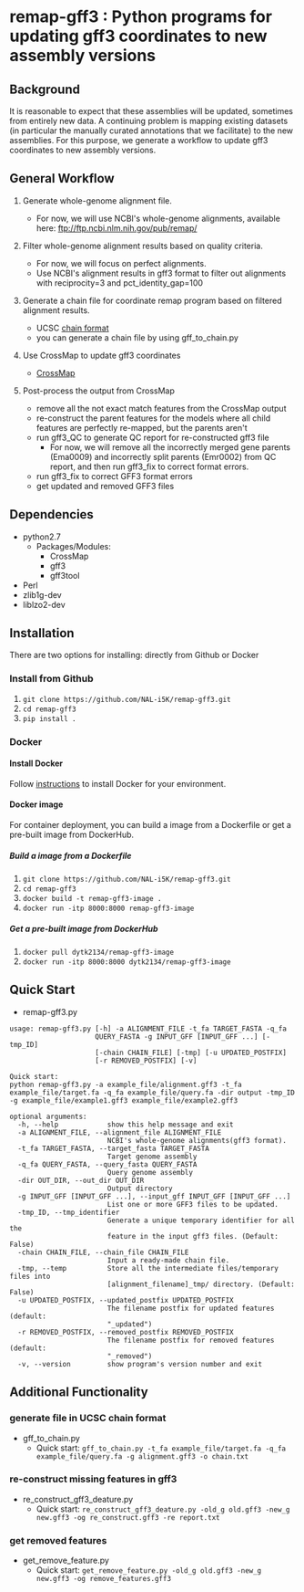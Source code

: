 # remap-gff3 : Python programs for updating gff3 coordinates to new assembly versions

## Background

It is reasonable to expect that these assemblies will be updated, sometimes from entirely new data. A continuing problem is mapping existing datasets (in particular the manually curated annotations that we facilitate) to the new assemblies. For this purpose, we generate a workflow to update gff3 coordinates to new assembly versions.

## General Workflow

1. Generate whole-genome alignment file.
    * For now, we will use NCBI's whole-genome alignments, available here: ftp://ftp.ncbi.nlm.nih.gov/pub/remap/

2. Filter whole-genome alignment results based on quality criteria.
    * For now, we will focus on perfect alignments.
    * Use NCBI's alignment results in gff3 format to filter out alignments with reciprocity=3 and pct_identity_gap=100
3. Generate a chain file for coordinate remap program based on filtered alignment results.
    * UCSC [chain format](https://genome.ucsc.edu/goldenpath/help/chain.html)
    * you can generate a chain file by using gff_to_chain.py
4. Use CrossMap to update gff3 coordinates
    * [CrossMap](http://crossmap.sourceforge.net/)
5. Post-process the output from CrossMap
    * remove all the not exact match features from the CrossMap output
    * re-construct the parent features for the models where all child features are perfectly re-mapped, but the parents aren't
    * run gff3_QC to generate QC report for re-constructed gff3 file
        * For now, we will remove all the incorrectly merged gene parents (Ema0009) and incorrectly split parents (Emr0002) from QC report, and then run gff3_fix to correct format errors.
    * run gff3_fix to correct GFF3 format errors
    * get updated and removed GFF3 files

## Dependencies

* python2.7
    * Packages/Modules:
        * CrossMap
        * gff3
        * gff3tool
* Perl
* zlib1g-dev
* liblzo2-dev


## Installation

There are two options for installing: directly from Github or Docker

### Install from Github

1. `git clone https://github.com/NAL-i5K/remap-gff3.git`
2. `cd remap-gff3`
3. `pip install .`

### Docker

#### Install Docker

Follow [instructions](https://docs.docker.com/install/) to install Docker for your environment.

#### Docker image

For container deployment, you can build a image from a Dockerfile or get a pre-built image from DockerHub.

##### Build a image from a Dockerfile

1. `git clone https://github.com/NAL-i5K/remap-gff3.git`
2. `cd remap-gff3`
3. `docker build -t remap-gff3-image .`
4. `docker run -itp 8000:8000 remap-gff3-image`

##### Get a pre-built image from DockerHub

1. `docker pull dytk2134/remap-gff3-image`
2. `docker run -itp 8000:8000 dytk2134/remap-gff3-image`

## Quick Start

* remap-gff3.py

``` shell
usage: remap-gff3.py [-h] -a ALIGNMENT_FILE -t_fa TARGET_FASTA -q_fa
                     QUERY_FASTA -g INPUT_GFF [INPUT_GFF ...] [-tmp_ID]
                     [-chain CHAIN_FILE] [-tmp] [-u UPDATED_POSTFIX]
                     [-r REMOVED_POSTFIX] [-v]

Quick start:
python remap-gff3.py -a example_file/alignment.gff3 -t_fa example_file/target.fa -q_fa example_file/query.fa -dir output -tmp_ID -g example_file/example1.gff3 example_file/example2.gff3

optional arguments:
  -h, --help            show this help message and exit
  -a ALIGNMENT_FILE, --alignment_file ALIGNMENT_FILE
                        NCBI's whole-genome alignments(gff3 format).
  -t_fa TARGET_FASTA, --target_fasta TARGET_FASTA
                        Target genome assembly
  -q_fa QUERY_FASTA, --query_fasta QUERY_FASTA
                        Query genome assembly
  -dir OUT_DIR, --out_dir OUT_DIR
                        Output directory
  -g INPUT_GFF [INPUT_GFF ...], --input_gff INPUT_GFF [INPUT_GFF ...]
                        List one or more GFF3 files to be updated.
  -tmp_ID, --tmp_identifier
                        Generate a unique temporary identifier for all the
                        feature in the input gff3 files. (Default: False)
  -chain CHAIN_FILE, --chain_file CHAIN_FILE
                        Input a ready-made chain file.
  -tmp, --temp          Store all the intermediate files/temporary files into
                        [alignment_filename]_tmp/ directory. (Default: False)
  -u UPDATED_POSTFIX, --updated_postfix UPDATED_POSTFIX
                        The filename postfix for updated features (default:
                        "_updated")
  -r REMOVED_POSTFIX, --removed_postfix REMOVED_POSTFIX
                        The filename postfix for removed features (default:
                        "_removed")
  -v, --version         show program's version number and exit
```

## Additional Functionality

### generate file in UCSC chain format

* gff_to_chain.py
  * Quick start: `gff_to_chain.py -t_fa example_file/target.fa -q_fa example_file/query.fa -g alignment.gff3 -o chain.txt`

### re-construct missing features in gff3

* re_construct_gff3_deature.py
  * Quick start: `re_construct_gff3_deature.py -old_g old.gff3 -new_g new.gff3 -og re_construct.gff3 -re report.txt`

### get removed features

* get_remove_feature.py
  * Quick start: `get_remove_feature.py -old_g old.gff3 -new_g new.gff3 -og remove_features.gff3`
